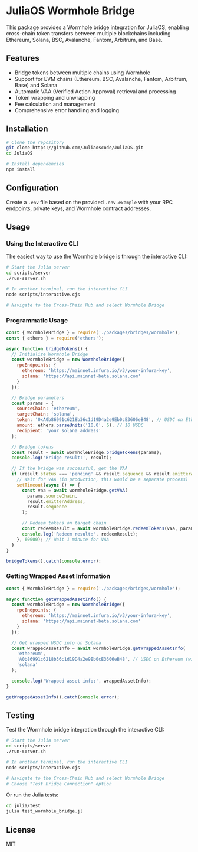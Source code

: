 # JuliaOS Wormhole Bridge

This package provides a Wormhole bridge integration for JuliaOS, enabling cross-chain token transfers between multiple blockchains including Ethereum, Solana, BSC, Avalanche, Fantom, Arbitrum, and Base.

## Features

- Bridge tokens between multiple chains using Wormhole
- Support for EVM chains (Ethereum, BSC, Avalanche, Fantom, Arbitrum, Base) and Solana
- Automatic VAA (Verified Action Approval) retrieval and processing
- Token wrapping and unwrapping
- Fee calculation and management
- Comprehensive error handling and logging

## Installation

```bash
# Clone the repository
git clone https://github.com/Juliaoscode/JuliaOS.git
cd JuliaOS

# Install dependencies
npm install
```

## Configuration

Create a `.env` file based on the provided `.env.example` with your RPC endpoints, private keys, and Wormhole contract addresses.

## Usage

### Using the Interactive CLI

The easiest way to use the Wormhole bridge is through the interactive CLI:

```bash
# Start the Julia server
cd scripts/server
./run-server.sh

# In another terminal, run the interactive CLI
node scripts/interactive.cjs

# Navigate to the Cross-Chain Hub and select Wormhole Bridge
```

### Programmatic Usage

```javascript
const { WormholeBridge } = require('./packages/bridges/wormhole');
const { ethers } = require('ethers');

async function bridgeTokens() {
  // Initialize Wormhole Bridge
  const wormholeBridge = new WormholeBridge({
    rpcEndpoints: {
      ethereum: 'https://mainnet.infura.io/v3/your-infura-key',
      solana: 'https://api.mainnet-beta.solana.com'
    }
  });

  // Bridge parameters
  const params = {
    sourceChain: 'ethereum',
    targetChain: 'solana',
    token: '0xA0b86991c6218b36c1d19D4a2e9Eb0cE3606eB48', // USDC on Ethereum
    amount: ethers.parseUnits('10.0', 6), // 10 USDC
    recipient: 'your_solana_address'
  };

  // Bridge tokens
  const result = await wormholeBridge.bridgeTokens(params);
  console.log('Bridge result:', result);

  // If the bridge was successful, get the VAA
  if (result.status === 'pending' && result.sequence && result.emitterAddress) {
    // Wait for VAA (in production, this would be a separate process)
    setTimeout(async () => {
      const vaa = await wormholeBridge.getVAA(
        params.sourceChain,
        result.emitterAddress,
        result.sequence
      );

      // Redeem tokens on target chain
      const redeemResult = await wormholeBridge.redeemTokens(vaa, params.targetChain);
      console.log('Redeem result:', redeemResult);
    }, 60000); // Wait 1 minute for VAA
  }
}

bridgeTokens().catch(console.error);
```

### Getting Wrapped Asset Information

```javascript
const { WormholeBridge } = require('./packages/bridges/wormhole');

async function getWrappedAssetInfo() {
  const wormholeBridge = new WormholeBridge({
    rpcEndpoints: {
      ethereum: 'https://mainnet.infura.io/v3/your-infura-key',
      solana: 'https://api.mainnet-beta.solana.com'
    }
  });

  // Get wrapped USDC info on Solana
  const wrappedAssetInfo = await wormholeBridge.getWrappedAssetInfo(
    'ethereum',
    'A0b86991c6218b36c1d19D4a2e9Eb0cE3606eB48', // USDC on Ethereum (without 0x prefix)
    'solana'
  );

  console.log('Wrapped asset info:', wrappedAssetInfo);
}

getWrappedAssetInfo().catch(console.error);
```

## Testing

Test the Wormhole bridge integration through the interactive CLI:

```bash
# Start the Julia server
cd scripts/server
./run-server.sh

# In another terminal, run the interactive CLI
node scripts/interactive.cjs

# Navigate to the Cross-Chain Hub and select Wormhole Bridge
# Choose "Test Bridge Connection" option
```

Or run the Julia tests:

```bash
cd julia/test
julia test_wormhole_bridge.jl
```

## License

MIT
